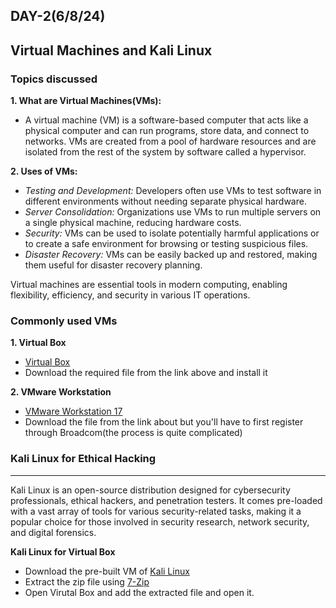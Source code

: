 ## DAY-2(6/8/24)
## Virtual Machines and Kali Linux
### Topics discussed
__1. What are Virtual Machines(VMs):__ 
+ A virtual machine (VM) is a software-based computer that acts like a physical computer and can run programs, store data, and connect to networks. VMs are created from a pool of hardware resources and are isolated from the rest of the system by software called a hypervisor.
  
__2. Uses of VMs:__
* _Testing and Development:_ Developers often use VMs to test software in different environments without needing separate physical hardware.
* _Server Consolidation:_ Organizations use VMs to run multiple servers on a single physical machine, reducing hardware costs.
* _Security:_ VMs can be used to isolate potentially harmful applications or to create a safe environment for browsing or testing suspicious files.
* _Disaster Recovery:_ VMs can be easily backed up and restored, making them useful for disaster recovery planning.
        
Virtual machines are essential tools in modern computing, enabling flexibility, efficiency, and security in various IT operations.

### Commonly used VMs
__1. Virtual Box__
* [Virtual Box](https://www.virtualbox.org/wiki/Downloads)
* Download the required file from the link above and install it

__2. VMware Workstation__
* [VMware Workstation 17](https://www.vmware.com/products/desktop-hypervisor/workstation-and-fusion)
* Download the file from the link about but you'll have to first register through Broadcom(the process is quite complicated)

### Kali Linux for Ethical Hacking
------------------------------------------------------------------------------------------------------------------------------------------
Kali Linux is an open-source distribution designed for cybersecurity professionals, ethical hackers, and penetration testers. It comes pre-loaded with a vast array of tools for various security-related tasks, making it a popular choice for those involved in security research, network security, and digital forensics.

__Kali Linux for Virtual Box__
* Download the pre-built VM of [Kali Linux](https://www.kali.org/get-kali/#kali-virtual-machines)
* Extract the zip file using [7-Zip](https://7-zip.org/download.html)
* Open Virutal Box and add the extracted file and open it.


  


